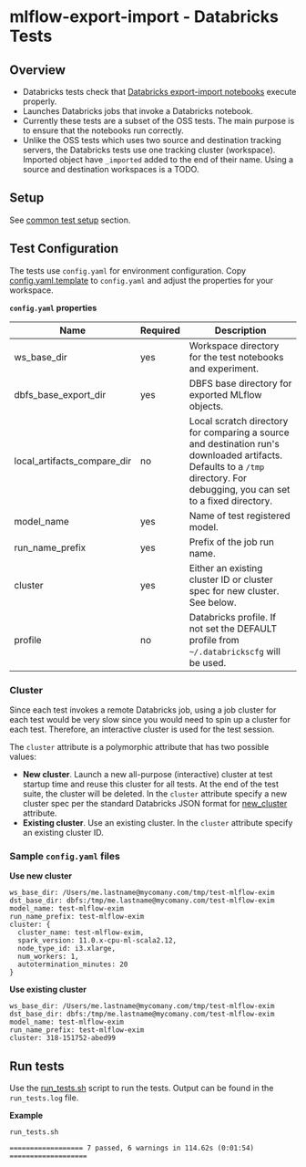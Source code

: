 # mlflow-export-import - Databricks Tests 

## Overview

* Databricks tests check that [Databricks export-import notebooks](../../databricks_notebooks/README.md) execute properly.
* Launches Databricks jobs that invoke a Databricks notebook.
* Currently these tests are a subset of the OSS tests. The main purpose is to ensure that the notebooks run correctly.
* Unlike the OSS tests which uses two source and destination tracking servers, the Databricks tests use one tracking cluster (workspace). Imported object have `_imported` added to the end of their name. Using a source and destination workspaces is a TODO.

## Setup

See [common test setup](../README.md#Setup) section.

## Test Configuration

The tests use `config.yaml` for environment configuration.
Copy [config.yaml.template](config.yaml.template) to `config.yaml` and adjust the properties for your workspace.

**`config.yaml` properties**

|Name | Required | Description|
|-----|----------|---------|
| ws_base_dir | yes | Workspace directory for the test notebooks and experiment. |
| dbfs_base_export_dir | yes | DBFS base directory for exported MLflow objects. |
| local_artifacts_compare_dir | no | Local scratch directory for comparing a source and destination run's downloaded artifacts. Defaults to a `/tmp` directory. For debugging, you can set to a fixed directory. |
| model_name | yes | Name of test registered model. |
| run_name_prefix | yes | Prefix of the job run name. |
| cluster | yes | Either an existing cluster ID or cluster spec for new cluster. See below. |
| profile | no | Databricks profile. If not set the DEFAULT profile from `~/.databrickscfg` will be used. |


### Cluster

Since each test invokes a remote Databricks job, using a job cluster for each test would be very slow since you would
need to spin up a cluster for each test.
Therefore, an interactive cluster is used for the test session. 

The `cluster` attribute is a polymorphic attribute that has two possible values:

* **New cluster**. Launch a new all-purpose (interactive) cluster at test startup time and reuse this cluster for all tests. 
At the end of the test suite, the cluster will be deleted.
In the `cluster` attribute specify a new cluster spec per the standard Databricks JSON format for [new_cluster](https://docs.databricks.com/dev-tools/api/latest/clusters.html#create) attribute.
* **Existing cluster**. Use an existing cluster. In the `cluster` attribute specify an existing cluster ID.

### Sample `config.yaml` files

**Use new cluster**

```
ws_base_dir: /Users/me.lastname@mycomany.com/tmp/test-mlflow-exim
dst_base_dir: dbfs:/tmp/me.lastname@mycomany.com/test-mlflow-exim
model_name: test-mlflow-exim
run_name_prefix: test-mlflow-exim
cluster: { 
  cluster_name: test-mlflow-exim,
  spark_version: 11.0.x-cpu-ml-scala2.12,
  node_type_id: i3.xlarge,
  num_workers: 1,
  autotermination_minutes: 20
}
```
**Use existing cluster**
```
ws_base_dir: /Users/me.lastname@mycomany.com/tmp/test-mlflow-exim
dst_base_dir: dbfs:/tmp/me.lastname@mycomany.com/test-mlflow-exim
model_name: test-mlflow-exim
run_name_prefix: test-mlflow-exim
cluster: 318-151752-abed99
```

## Run tests

Use the [run_tests.sh](run_tests.sh) script to run the tests. Output can be found in the `run_tests.log` file.

**Example**
```
run_tests.sh 
```
```
================== 7 passed, 6 warnings in 114.62s (0:01:54) ===================

```
